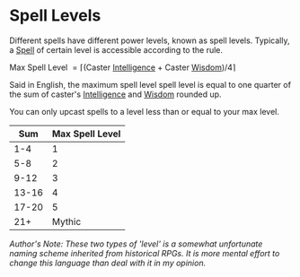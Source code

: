 # Spell Levels

Different spells have different power levels, known as spell levels. Typically, a [Spell](Spells.md) of certain level is accessible according to the rule.

Max Spell Level $= \lceil($Caster [Intelligence](../Player%20Characters/Chosen%20Statistics/Intelligence.md) + Caster [Wisdom](../Player%20Characters/Chosen%20Statistics/Wisdom.md)$)/4\rceil$

Said in English, the maximum spell level spell level is equal to one quarter of the sum of caster's [Intelligence](../Player%20Characters/Chosen%20Statistics/Intelligence.md) and [Wisdom](../Player%20Characters/Chosen%20Statistics/Wisdom.md) rounded up.

You can only upcast spells to a level less than or equal to your max level.

| Sum   | Max Spell Level |
| ----- | --------------- |
| 1-4   | 1               |
| 5-8   | 2               |
| 9-12  | 3               |
| 13-16 | 4               |
| 17-20 | 5               |
| 21+   | Mythic          |

*Author's Note:*
*These two types of 'level' is a somewhat unfortunate naming scheme inherited from historical RPGs. It is more mental effort to change this language than deal with it in my opinion.*